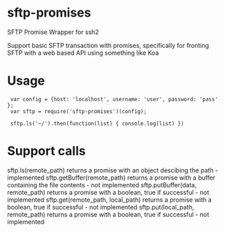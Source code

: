 # sftp-promises
SFTP Promise Wrapper for ssh2

Support basic SFTP transaction with promises, specifically for fronting SFTP with a web based API using something like Koa

# Usage

     var config = {host: 'localhost', username: 'user', password: 'pass' };
     var sftp = require('sftp-promises')(config);
     
     sftp.ls('~/').then(function(list) { console.log(list) })

# Support calls

sftp.ls(<string>remote\_path) returns a promise with an object descibing the path - implemented
sftp.getBuffer(<string>remote\_path) returns a promise with a buffer containing the file contents - not implemented
sftp.putBuffer(<Buffer>data, <string>remote\_path) returns a promise with a boolean, true if successful - not implemented
sftp.get(<string>remote\_path, <string>local\_path) returns a promise with a boolean, true if successful - not implemented
sftp.put(<string>local\_path, <string>remote\_path) returns a promise with a boolean, true if successful - not implemented


